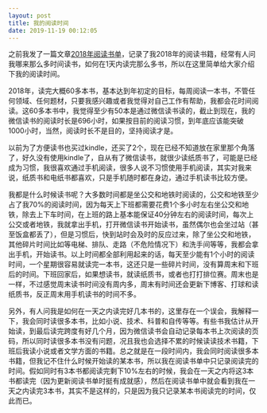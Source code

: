 ```yaml
---
layout: post
title: 我的阅读时间
date: 2019-11-19 00:12:05
---
```


之前我发了一篇文章[2018年阅读书单](http://reborncodinglife.com/2018/12/28/read-books-2018/)，记录了我2018年的阅读书籍，经常有人问我哪来那么多时间读书，如何在1天内读完那么多书，所以在这里简单给大家介绍下我的阅读时间。

2018年，读完大概60多本书，基本达到年初定的目标，每周阅读一本书，不管任何领域、任何题材，只要我感兴趣或者我觉得对自己工作有帮助，我都会花时间阅读。这60多本书中，我觉得至少有50本是通过微信读书读的，截止到现在，我的微信读书的阅读时长是696小时，如果按目前的阅读习惯，到年底应该能突破1000小时，当然，阅读时长不是目的，坚持阅读才是。

以前为了方便读书也买过kindle，还买了2个，现在已经不知道放在家里那个角落了，好久没有使用kindle了，自从有了微信读书，就很少读纸质书了，可能是已经成为习惯，我很喜欢通过手机阅读，很多人说不习惯使用手机阅读，其实对我来说，纸质书和电纸书都喜欢，只是手机随时都在身边，通过手机读书比较方便。

我都是什么时候读书呢？大多数时间都是坐公交和地铁时阅读的，公交和地铁至少占了我70%的阅读时间，因为每天上下班都需要花费1个多小时左右坐公交和地铁，除去上下车时间，在上班的路上基本能保证40分钟左右的阅读时间，每次上公交或者地铁，我就拿出手机，打开微信读书开始读书，虽然偶尔也会坐过站（甚至饭盒都丢了），但是习惯后，快到站时会及时的反应过来，除了坐公交和地铁，其他碎片时间比如等电梯、排队、走路（不危险情况下）和洗手间等等，我都会拿出手机，开始读书。以上时间都全部利用起来的话，每天至少能有1个小时的阅读时间，一个星期很容易就读完一本书，这还只是一些碎片时间，没有算周末和下班后的时间。下班回家后，如果想读书，就读纸质书，或者也打打排位赛。周末也是一样，不过感觉周末读书时间没有周内多，周末有时间还会更新下博客、打球和读纸质书，反正周末用手机读书的时间不多。

另外，有人问我是如何在一天之内读完好几本书的，这里存在一个误会，我解释一下，我会同时读很多本书，比如小说、技术、科普和自传等等。有些书我估计从开始读，到最后读完跨度有好几个月，因为微信读书会自动记录每本书上次阅读的页码，所以同时读很多本书没有问题，况且我也会选择不累的时候读读技术书籍，下班后我读小说或者文学方面的书籍。总之就是在一段时间内，我会同时阅读很多本书籍，但我记不住什么时候开始读的某本书，所以我在阅读书单中只记录阅读完的时间。假如同时有3本书都阅读完剩下10%左右的时候，我会在一天之内将这3本书都读完（因为更新阅读书单时挺有成就感），然后在阅读书单中就会看到我在一天之内读完3本书，其实不是这样的，只是因为我只记录某本书阅读完的时间，仅此而已。

